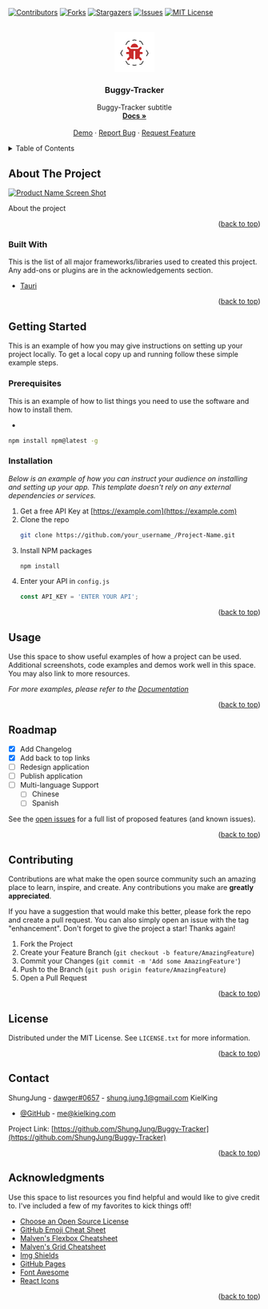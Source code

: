 <div id="top"></div>

[![Contributors][contributors-shield]][contributors-url]
[![Forks][forks-shield]][forks-url]
[![Stargazers][stars-shield]][stars-url]
[![Issues][issues-shield]][issues-url]
[![MIT License][license-shield]][license-url]

<br />
<div align="center">
  <a href="https://github.com/ShungJung/Buggy-Tracker">
    <img src="images/BuggyLogoLarge.png" alt="Logo" width="80" height="80">
  </a>

<h3 align="center">Buggy-Tracker</h3>

  <p align="center">
    Buggy-Tracker subtitle
    <br />
    <a href="https://github.com/ShungJung/Buggy-Tracker"><strong>Docs »</strong></a>
    <br />
    <br />
    <a href="https://github.com/ShungJung/Buggy-Tracker">Demo</a>
    ·
    <a href="https://github.com/ShungJung/Buggy-Tracker/issues">Report Bug</a>
    ·
    <a href="https://github.com/ShungJung/Buggy-Tracker/issues">Request Feature</a>
  </p>
</div>

<details>
  <summary>Table of Contents</summary>
  <ol>
    <li>
      <a href="#about-the-project">About The Project</a>
      <ul>
        <li><a href="#built-with">Built With</a></li>
      </ul>
    </li>
    <li>
      <a href="#getting-started">Getting Started</a>
      <ul>
        <li><a href="#prerequisites">Prerequisites</a></li>
        <li><a href="#installation">Installation</a></li>
      </ul>
    </li>
    <li><a href="#usage">Usage</a></li>
    <li><a href="#roadmap">Roadmap</a></li>
    <li><a href="#contributing">Contributing</a></li>
    <li><a href="#license">License</a></li>
    <li><a href="#contact">Contact</a></li>
    <li><a href="#acknowledgments">Acknowledgments</a></li>
  </ol>
</details>

## About The Project

[![Product Name Screen Shot][product-screenshot]](https://google.com)

About the project

<p align="right">(<a href="#top">back to top</a>)</p>

### Built With

This is the list of all major frameworks/libraries used to created this project. Any add-ons or plugins are in the
acknowledgements section.

* [Tauri](https://tauri.studio/)

<p align="right">(<a href="#top">back to top</a>)</p>

## Getting Started

This is an example of how you may give instructions on setting up your project locally. To get a local copy up and
running follow these simple example steps.

### Prerequisites

This is an example of how to list things you need to use the software and how to install them.

*
```sh
npm install npm@latest -g
```

### Installation

_Below is an example of how you can instruct your audience on installing and setting up your app. This template doesn't
rely on any external dependencies or services._

1. Get a free API Key at [https://example.com](https://example.com)
2. Clone the repo
   ```sh
   git clone https://github.com/your_username_/Project-Name.git
   ```
3. Install NPM packages
   ```sh
   npm install
   ```
4. Enter your API in `config.js`
   ```js
   const API_KEY = 'ENTER YOUR API';
   ```

<p align="right">(<a href="#top">back to top</a>)</p>

## Usage

Use this space to show useful examples of how a project can be used. Additional screenshots, code examples and demos
work well in this space. You may also link to more resources.

_For more examples, please refer to the [Documentation](https://google.com)_

<p align="right">(<a href="#top">back to top</a>)</p>

## Roadmap

- [x] Add Changelog
- [x] Add back to top links
- [ ] Redesign application
- [ ] Publish application
- [ ] Multi-language Support
    - [ ] Chinese
    - [ ] Spanish

See the [open issues](https://github.com/ShungJung/Buggy-Tracker/issues) for a full list of proposed features (and known
issues).

<p align="right">(<a href="#top">back to top</a>)</p>

## Contributing

Contributions are what make the open source community such an amazing place to learn, inspire, and create. Any
contributions you make are **greatly appreciated**.

If you have a suggestion that would make this better, please fork the repo and create a pull request. You can also
simply open an issue with the tag "enhancement". Don't forget to give the project a star! Thanks again!

1. Fork the Project
2. Create your Feature Branch (`git checkout -b feature/AmazingFeature`)
3. Commit your Changes (`git commit -m 'Add some AmazingFeature'`)
4. Push to the Branch (`git push origin feature/AmazingFeature`)
5. Open a Pull Request

<p align="right">(<a href="#top">back to top</a>)</p>

## License

Distributed under the MIT License. See `LICENSE.txt` for more information.

<p align="right">(<a href="#top">back to top</a>)</p>

## Contact

ShungJung - [dawger#0657](https://discord.com) - shung.jung.1@gmail.com KielKing
- [@GitHub](https://github.com/KielKing) - me@kielking.com

Project Link: [https://github.com/ShungJung/Buggy-Tracker](https://github.com/ShungJung/Buggy-Tracker)

<p align="right">(<a href="#top">back to top</a>)</p>

## Acknowledgments

Use this space to list resources you find helpful and would like to give credit to. I've included a few of my favorites
to kick things off!

* [Choose an Open Source License](https://choosealicense.com)
* [GitHub Emoji Cheat Sheet](https://www.webpagefx.com/tools/emoji-cheat-sheet)
* [Malven's Flexbox Cheatsheet](https://flexbox.malven.co/)
* [Malven's Grid Cheatsheet](https://grid.malven.co/)
* [Img Shields](https://shields.io)
* [GitHub Pages](https://pages.github.com)
* [Font Awesome](https://fontawesome.com)
* [React Icons](https://react-icons.github.io/react-icons/search)

<p align="right">(<a href="#top">back to top</a>)</p>


[contributors-shield]: https://img.shields.io/github/contributors/ShungJung/Buggy-Tracker.svg?style=for-the-badge

[contributors-url]: https://github.com/ShungJung/Buggy-Tracker/graphs/contributors

[forks-shield]: https://img.shields.io/github/forks/ShungJung/Buggy-Tracker.svg?style=for-the-badge

[forks-url]: https://github.com/ShungJung/Buggy-Tracker/network/members

[stars-shield]: https://img.shields.io/github/stars/ShungJung/Buggy-Tracker.svg?style=for-the-badge

[stars-url]: https://github.com/ShungJung/Buggy-Tracker/stargazers

[issues-shield]: https://img.shields.io/github/issues/ShungJung/Buggy-Tracker.svg?style=for-the-badge

[issues-url]: https://github.com/ShungJung/Buggy-Tracker/issues

[license-shield]: https://img.shields.io/github/license/ShungJung/Buggy-Tracker.svg?style=for-the-badge

[license-url]: https://github.com/ShungJung/Buggy-Tracker/blob/master/LICENSE.txt

[product-screenshot]: images/screenshot.png

